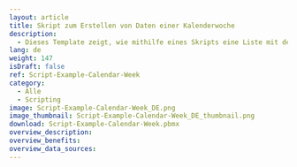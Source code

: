 ```yaml
---
layout: article
title: Skript zum Erstellen von Daten einer Kalenderwoche
description: 
  - Dieses Template zeigt, wie mithilfe eines Skripts eine Liste mit den Daten einer gewählten Kalenderwoche erstellen kannst.
lang: de
weight: 147
isDraft: false
ref: Script-Example-Calendar-Week
category:
  - Alle
  - Scripting
image: Script-Example-Calendar-Week_DE.png
image_thumbnail: Script-Example-Calendar-Week_DE_thumbnail.png
download: Script-Example-Calendar-Week.pbmx
overview_description:
overview_benefits:
overview_data_sources:
---
```



